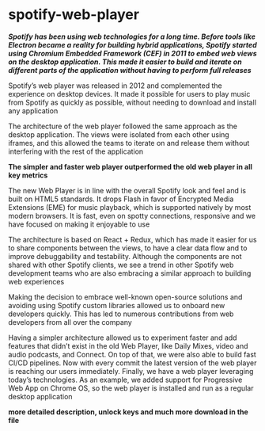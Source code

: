 # spotify-web-player

***Spotify has been using web technologies for a long time. Before tools like Electron became a reality for building hybrid applications, Spotify started using Chromium Embedded Framework (CEF) in 2011 to embed web views on the desktop application. This made it easier to build and iterate on different parts of the application without having to perform full releases***

Spotify’s web player was released in 2012 and complemented the experience on desktop devices. It made it possible for users to play music from Spotify as quickly as possible, without needing to download and install any application

The architecture of the web player followed the same approach as the desktop application. The views were isolated from each other using iframes, and this allowed the teams to iterate on and release them without interfering with the rest of the application

**The simpler and faster web player outperformed the old web player in all key metrics**

The new Web Player is in line with the overall Spotify look and feel and is built on HTML5 standards. It drops Flash in favor of Encrypted Media Extensions (EME) for music playback, which is supported natively by most modern browsers. It is fast, even on spotty connections, responsive and we have focused on making it enjoyable to use

The architecture is based on React + Redux, which has made it easier for us to share components between the views, to have a clear data flow and to improve debuggability and testability. Although the components are not shared with other Spotify clients, we see a trend in other Spotify web development teams who are also embracing a similar approach to building web experiences

Making the decision to embrace well-known open-source solutions and avoiding using Spotify custom libraries allowed us to onboard new developers quickly. This has led to numerous contributions from web developers from all over the company

Having a simpler architecture allowed us to experiment faster and add features that didn’t exist in the old Web Player, like Daily Mixes, video and audio podcasts, and Connect. On top of that, we were also able to build fast CI/CD pipelines. Now with every commit the latest version of the web player is reaching our users immediately. Finally, we have a web player leveraging today’s technologies. As an example, we added support for Progressive Web App on Chrome OS, so the web player is installed and run as a regular desktop application

**more detailed description, unlock keys and much more download in the file**
